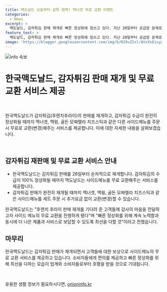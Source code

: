 ```yaml
---
title: 맥도날드 오늘부터 감튀 컴백! 맥너겟 무료 교환 이벤트
categories:
  - News
excerpt: >
  맥도날드, 감자튀김 판매 재개로 빠른 정상화에 힘쓰고 있다. 지난 20일부터 공급망 문제로 감자튀김 판매를 중단했으나, 26일부터 순차적으로 다시 판매 예정. 수급 정상화 시점까지 치즈스틱, 맥너겟 등 사이드메뉴 주문 시 무료 교환 서비스 제공. 고객들에게 감사의 마음을 전하며, 빠른 정상화와 더 나은 서비스 제공을 약속하고 있다. 후렌치후라이 판매 재개로 기다려 온 고객들에게 무료 교환 서비스를 제공한다는 것이 주요 포인트.
feature_text: >
  맥도날드, 감자튀김 판매 재개로 빠른 정상화에 힘쓰고 있다. 지난 20일부터 공급망 문제로 감자튀김 판매를 중단했으나, 26일부터 순차적으로 다시 판매 예정. 수급 정상화 시점까지 치즈스틱, 맥너겟 등 사이드메뉴 주문 시 무료 교환 서비스 제공. 고객들에게 감사의 마음을 전하며, 빠른 정상화와 더 나은 서비스 제공을 약속하고 있다. 후렌치후라이 판매 재개로 기다려 온 고객들에게 무료 교환 서비스를 제공한다는 것이 주요 포인트.
image: 'https://blogger.googleusercontent.com/img/b/R29vZ2xl/AVvXsEixyZcFfHzMRdzZMjFBmAUKJYCLCGyLL1o632UiGVXcaFdKo_bkvkuCioo0uUKlGfBVcT3P84aROyZIXSBEx3Aw5nCQ3pTgDom1WDC4m8eifvWiAmWEEVb4x6G_l8C0QH225ldMjyaFvpxGEBGNO37VmDTDMHGhJPq73UglMfDca1-0aw/s1600/blogspot.png'
---
```


<p><img src="https://blogger.googleusercontent.com/img/b/R29vZ2xl/AVvXsEixyZcFfHzMRdzZMjFBmAUKJYCLCGyLL1o632UiGVXcaFdKo_bkvkuCioo0uUKlGfBVcT3P84aROyZIXSBEx3Aw5nCQ3pTgDom1WDC4m8eifvWiAmWEEVb4x6G_l8C0QH225ldMjyaFvpxGEBGNO37VmDTDMHGhJPq73UglMfDca1-0aw/s1600/blogspot.png" alt="info 속보" /></p>

<h1 data-ke-size="size26"><b>한국맥도날드, 감자튀김 판매 재개 및 무료 교환 서비스 제공</b></h1>

<p data-ke-size="size16">&nbsp;</p>

<p>한국맥도날드가 감자튀김(후렌치후라이)의 판매를 재개하고, 감자튀김 수급이 완전히 정상화될 때까지 맥너겟, 맥윙, 골든 모짜렐라 치즈스틱과 같은 다른 사이드메뉴를 주문 시 무료로 교환(변경)해주는 서비스를 제공합니다. 이에 대한 자세한 내용을 살펴보겠습니다.</p>

<p data-ke-size="size16">&nbsp;</p>

<h2 data-ke-size="size26"><b>감자튀김 재판매 및 무료 교환 서비스 안내</b></h2>

<ul>
  <li>한국맥도날드는 감자튀김 판매를 26일부터 순차적으로 재개합니다. 감자튀김의 수급이 100% 정상화될 때까지 맥도날드는 사이드메뉴를 무료 교환해주는 서비스를 제공합니다.</li>
  <li>감자튀김 판매가 완전히 재개될 때까지 맥너겟, 맥윙, 골든 모짜렐라 치즈스틱과 같은 사이드메뉴를 세트 주문 시 추가요금 없이 교환(변경)할 수 있습니다.</li>
</ul>

<p data-ke-size="size16">한국맥도날드는 "후렌치 후라이 판매 재개를 기다려 준 고객들께 감사의 마음을 전달하고자 사이드 메뉴의 무료 교환을 진행하게 됐다"며 "빠른 정상화를 위해 계속 노력함과 동시에 더 나은 제품과 서비스로 보답할 수 있도록 최선을 다할 것"이라고 전했습니다.</p>

<h2 data-ke-size="size26"><b>마무리</b></h2>

<p>한국맥도날드는 감자튀김 판매가 재개되면서 고객들에 대한 보상으로 사이드메뉴의 무료 교환 서비스를 제공하고 있습니다. 소비자들에게 편의를 제공하고 빠른 정상화를 위해 최선을 다하는 모습이 업계와 소비자들로부터 호평을 받을 것으로 기대됩니다.</p>

<p data-ke-size="size16">&nbsp;</p>
유용한 생활 정보가 필요하시다면, <a href="https://onioninfo.kr" rel="dofollow">onioninfo.kr</a>


